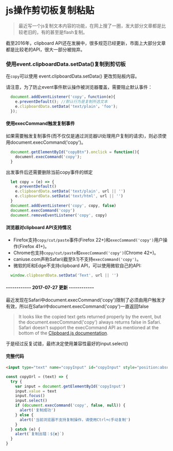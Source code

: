 # js操作剪切板复制粘贴

> 最近写一个js复制文本内容的功能，在网上搜了一圈，发大部分文章都是比较老旧的，有的甚至是flash复制。

截至2016年，clipboard API还在发展中，很多规范已经更新，市面上大部分文章都是比较老的API，很大一部分被抛弃。

### 使用event.clipboardData.setData()复制到剪切板

在`copy`可以使用 event.clipboardData.setData() 更改剪贴板内容。

请注意，为了防止event事件默认操作被浏览器覆盖，需要阻止默认事件：
```js
  document.addEventListener('copy'，function(e){
    e.preventDefault(); //默认行为是复制所选文本
    e.clipboardData.setData('text/plain'，'foo');
  });
```
#### 使用execCommand触发复制事件

如果需要触发复制事件(而不仅仅是通过浏览器UI处理用户复制的请求)，则必须使用document.execCommand('copy')。
```js
  document.getElementById("copyBtn").onclick = function(){
    document.execCommand('copy');
  }
```
出发事件后还需要删除当前copy事件的绑定
```js
  let copy = (e) => {
    e.preventDefault()
    e.clipboardData.setData('text/plain', url || '')
    e.clipboardData.setData('text/html', url || '')
  }
  document.addEventListener('copy', copy, false)
  document.execCommand('copy')
  document.removeEventListener('copy', copy)
```

#### 浏览器对clipboard API支持情况

+ Firefox支持`copy/cut/paste`事件(Firefox 22+)和`execCommand('copy')`用户操作(Firefox 41+)。
+ Chrome也支持`copy/cut/paste`和`execCommand('copy')`(Chrome 42+)。
+ caniuse.com声称Safari(截至9.1)不支持`execCommand('copy')`。
+ 微软的IE和Edge不支持clipboard API，可以使用微软自己的API:

```js
  window.clipboardData.setData('Text', url || '')
```

#### ------------ 2017-07-27 更新 ------------

最近发现在Safari中document.execCommand('copy')限制了必须由用户触发才有效，所以在Safari中document.execCommand('copy')一直返回false

> It looks like the copied text gets returned properly by the event, but the document.execCommand('copy') always returns false in Safari. Safari doesn't support the execCommand API as mentioned at the bottom of the [Clipboard.js documentation](https://clipboardjs.com/).

于是经过反复试错，最终决定使用兼容性最好的input.select()

#### 完整代码
```html
<input type="text" name="copyInput" id="copyInput" style="position:absolute;opacity: 0;">
```
```js
const copyUrl = (text) => {
  try {
    var input = document.getElementById('copyInput')
    input.value = text
    input.focus()
    input.select()
    if (document.execCommand('copy', false, null)) {
      alert('复制成功')
    } else {
      alert('当前浏览器不支持复制操作，请使用Ctrl+c手动复制')
    }
  } catch (e) {
    alert(`复制出错：${e}`)
  }
}
```




